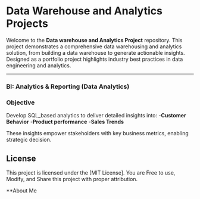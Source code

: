 # Data Warehouse and Analytics Projects

Welcome to the **Data warehouse and Analytics Project** repository.
This project demonstrates a comprehensive data warehousing and analytics solution, from building a data warehouse to generate actionable insights. 
Designed as a portfolio project highlights industry best practices in data engineering and analytics.

-----
### BI: Analytics & Reporting (Data Analytics)

### Objective 
Develop SQL_based analytics to deliver detailed insights into:
-**Customer Behavior**
-**Product performance**
-**Sales Trends**

These insights empower stakeholders with key business metrics, enabling strategic decision.

## License

This project is licensed under the [MIT License]. You are Free to use, Modify, and Share this project with proper attribution.

**About Me


